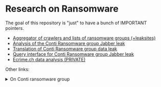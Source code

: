 # Research on Ransomware

The goal of this repository is "just" to have a bunch of IMPORTANT pointers.
- [Aggregator of crawlers and lists of ransomware groups (+leaksites)](https://github.com/jjsantanna/aggregator_crawlers_lists_ransomware_groups_leaksites)
- [Analysis of the Conti Ransomware group Jabber leak](https://github.com/NorthwaveSecurity/analysis_conti_ransomware_data_leak)
- [Translation of Conti Ransomware group data leak](https://github.com/NorthwaveSecurity/complete_translation_leaked_chats_conti_ransomware) 
- [Query interface for  Conti Ransomware group Jabber leak]()
- [Ecrime.ch data analysis (PRIVATE)](https://github.com/jjsantanna/ecrime_data_analysis) 

Other links:

<details>
<summary> On Conti ransomware group </summary>

- [https://share.vx-underground.org/Conti/](https://share.vx-underground.org/Conti/)
- [https://northwave-security.com/when-the-hackers-get-hacked%E2%80%AF-part-ii/](https://northwave-security.com/when-the-hackers-get-hacked%E2%80%AF-part-ii/)
- [https://northwave-security.com/en/when-the-hackers-get-hacked-part-1-a-blog-series-unveiling-the-conti-ransomware-family/](https://northwave-security.com/en/when-the-hackers-get-hacked-part-1-a-blog-series-unveiling-the-conti-ransomware-family/)
- [https://www.trellix.com/en-au/about/newsroom/stories/threat-labs/conti-leaks-examining-the-panama-papers-of-ransomware.html](https://www.trellix.com/en-au/about/newsroom/stories/threat-labs/conti-leaks-examining-the-panama-papers-of-ransomware.html)
- [https://www.atlanticcouncil.org/in-depth-research-reports/issue-brief/behind-the-rise-of-ransomware/](https://www.atlanticcouncil.org/in-depth-research-reports/issue-brief/behind-the-rise-of-ransomware/)
- [https://www.microsoft.com/security/blog/2022/06/01/using-python-to-unearth-a-goldmine-of-threat-intelligence-from-leaked-chat-logs/](https://www.microsoft.com/security/blog/2022/06/01/using-python-to-unearth-a-goldmine-of-threat-intelligence-from-leaked-chat-logs/)
- [https://github.com/microsoft/msticpy/blob/main/docs/notebooks/ContiLeaksAnalysis.ipynb](https://github.com/microsoft/msticpy/blob/main/docs/notebooks/ContiLeaksAnalysis.ipynb)
- [https://siliconangle.com/2022/07/19/report-find-hackers-linked-conti-ransomware-gang-active/](https://siliconangle.com/2022/07/19/report-find-hackers-linked-conti-ransomware-gang-active/)
- [https://www.bleepingcomputer.com/news/security/conti-ransomware-targeted-intel-firmware-for-stealthy-attacks/](https://www.bleepingcomputer.com/news/security/conti-ransomware-targeted-intel-firmware-for-stealthy-attacks/)
- [https://go.chainalysis.com/rs/503-FAP-074/images/Chainalysis-Crypto-Crime-2021.pdf](https://go.chainalysis.com/rs/503-FAP-074/images/Chainalysis-Crypto-Crime-2021.pdf)


</details>
